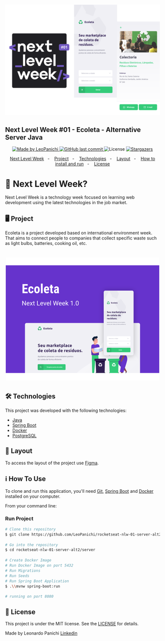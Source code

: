<h1 align="center">
  <img alt="Logo Next Level Week" title="#NextLevelWeek" src="./.github/app-mobile-nlw.png" width="600px" />
</h1>

<h2>
  Next Level Week #01 - Ecoleta - Alternative Server Java
</h2>

<p align="center">
  <a href="https://www.linkedin.com/in/leonardo-panichi-504022117/">
    <img alt="Made by LeoPanichi" src="https://img.shields.io/badge/made%20by-LeoPanichi-%2304D361">
  </a>

  <a href="https://github.com/LeoPanichi/rocketseat-nlw-01/commits/master">
    <img alt="GitHub last commit" src="https://img.shields.io/github/last-commit/LeoPanichi/rocketseat-nlw-01">
  </a>

  <img alt="License" src="https://img.shields.io/badge/license-MIT-brightgreen">
   <a href="https://github.com/LeoPanichi/rocketseat-nlw-01/stargazers">
    <img alt="Stargazers" src="https://img.shields.io/github/stars/LeoPanichi/rocketseat-nlw-01?style=social">
  </a>
</p>

<p align="center">
  <a href="#-next-level-week">Next Level Week</a>&nbsp;&nbsp;&nbsp;-&nbsp;&nbsp;&nbsp;
  <a href="#-project">Project</a>&nbsp;&nbsp;&nbsp;-&nbsp;&nbsp;&nbsp;
  <a href="#-Technologies">Technologies</a>&nbsp;&nbsp;&nbsp;-&nbsp;&nbsp;&nbsp;
  <a href="#-layout">Layout</a>&nbsp;&nbsp;&nbsp;-&nbsp;&nbsp;&nbsp;
  <a href="#-how-to-use">How to install and run</a>&nbsp;&nbsp;&nbsp;-&nbsp;&nbsp;&nbsp;
  <a href="#-license">License</a>
</p>

# 💭 Next Level Week?

Next Level Week is a technology week focused on learning web development using the latest technologies in the job market.

## 🖥 Project 

Ecoleta is a project developed based on international environment week. 
That aims to connect people to companies that collect specific waste such as light bulbs, batteries, cooking oil, etc.

<h1 align="center">
  <img alt="Example" title="Example" src=".github/capa.png" width="500px" />
</h1>

## 🛠 Technologies

This project was developed with the following technologies:

- [Java][java]
- [Spring Boot][springboot]
- [Docker][docker]
- [PostgreSQL][postgresql]

## 📐 Layout

To access the layout of the project use [Figma](https://www.figma.com/file/1SxgOMojOB2zYT0Mdk28lB/).

## ℹ️ How To Use

To clone and run this application, you'll need [Git](https://git-scm.com), [Spring Boot][springboot] and [Docker][docker] installed on your computer.

From your command line:

### Run Project

```bash
# Clone this repository
$ git clone https://github.com/LeoPanichi/rocketseat-nlw-01-server-alt2

# Go into the repository
$ cd rocketseat-nlw-01-server-alt2/server

# Create Docker Image
# Run Docker Image on port 5432
# Run Migrations
# Run Seeds
# Run Spring Boot Application
$ .\\mvnw spring-boot:run

# running on port 8080
```

## 📝 License

This project is under the MIT license. See the [LICENSE](https://github.com/LeoPanichi/rocketseat-nlw-01-server-alt1/blob/master/LICENSE) for details.


Made by Leonardo Panichi
[Linkedin](https://www.linkedin.com/in/leonardo-panichi-504022117/)

[java]: https://www.oracle.com/br/java/technologies/downloads
[springboot]: https://spring.io/guides/gs/rest-service
[docker]: https://www.docker.com/
[postgresql]: https://www.postgresql.org/download/